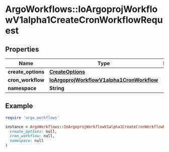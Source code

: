 # ArgoWorkflows::IoArgoprojWorkflowV1alpha1CreateCronWorkflowRequest

## Properties

| Name | Type | Description | Notes |
| ---- | ---- | ----------- | ----- |
| **create_options** | [**CreateOptions**](CreateOptions.md) |  | [optional] |
| **cron_workflow** | [**IoArgoprojWorkflowV1alpha1CronWorkflow**](IoArgoprojWorkflowV1alpha1CronWorkflow.md) |  | [optional] |
| **namespace** | **String** |  | [optional] |

## Example

```ruby
require 'argo_workflows'

instance = ArgoWorkflows::IoArgoprojWorkflowV1alpha1CreateCronWorkflowRequest.new(
  create_options: null,
  cron_workflow: null,
  namespace: null
)
```

